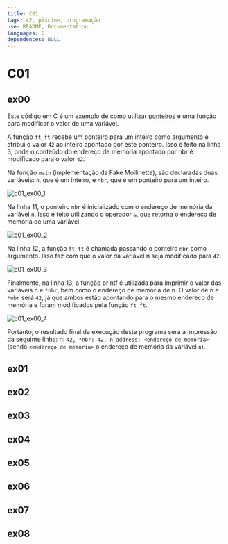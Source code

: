 ```yaml
---
title: C01
tags: 42, piscine, programação
use: README, Documentation
languages: C
dependences: NULL
---
```


# C01
## ex00
Este código em C é um exemplo de como utilizar [ponteiros](../../../../../Languages/C/Pointers.md) e uma função para modificar o valor de uma variável.

A função `ft_ft` recebe um ponteiro para um inteiro como argumento e atribui o valor `42` ao inteiro apontado por este ponteiro. Isso é feito na linha 3, onde o conteúdo do endereço de memória apontado por nbr é modificado para o valor `42`.

Na função `main` (implementação da Fake Moilinette), são declaradas duas variáveis: `n`, que é um inteiro, e `nbr`, que é um ponteiro para um inteiro.

![c01_ex00_1](https://drive.google.com/uc?export=view&id=1_mPWMVFpLBLVcbl5YfMcvShxjZLU_H0b)

Na linha 11, o ponteiro `nbr` é inicializado com o endereço de memória da variável `n`. Isso é feito utilizando o operador `&`, que retorna o endereço de memória de uma variável.

![c01_ex00_2](https://drive.google.com/uc?export=view&id=12rzkuTErauXMZ2tprLXBv9CmFr2plKOw)

Na linha 12, a função `ft_ft` é chamada passando o ponteiro `nbr` como argumento. Isso faz com que o valor da variável n seja modificado para `42`.

![c01_ex00_3](https://drive.google.com/uc?export=view&id=1AyMTXkDt4jzvZ8KOGRcjZiC6y9eZfSVH)

Finalmente, na linha 13, a função printf é utilizada para imprimir o valor das variáveis n e `*nbr`, bem como o endereço de memória de n. O valor de n e `*nbr` será `42`, já que ambos estão apontando para o mesmo endereço de memória e foram modificados pela função `ft_ft`.

![c01_ex00_4](https://drive.google.com/uc?export=view&id=1xLw--rcbfpLejImmxT6uz5aVfx5_d79D)

Portanto, o resultado final da execução deste programa será a impressão da seguinte linha: n: `42, *nbr: 42, n_address: <endereço de memória>` (sendo `<endereço de memória>` o endereço de memória da variável `n`).

## ex01
## ex02
## ex03
## ex04
## ex05
## ex06
## ex07
## ex08

```c
```